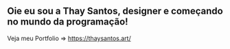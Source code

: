 ## Oie eu sou a Thay Santos, designer e começando no mundo da programação!

Veja meu Portfolio => https://thaysantos.art/

